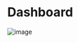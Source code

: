 # Dashboard
![image](https://github.com/user-attachments/assets/5d934fb9-368f-4d34-8d19-57dc7e909202)
